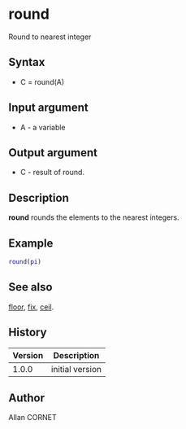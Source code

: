 # round

Round to nearest integer

## Syntax

- C = round(A)

## Input argument

- A - a variable

## Output argument

- C - result of round.

## Description

  <p><b>round</b> rounds the elements to the nearest integers.</p>

## Example

```matlab
round(pi)
```

## See also

[floor](floor.md), [fix](fix.md), [ceil](ceil.md).

## History

| Version | Description     |
| ------- | --------------- |
| 1.0.0   | initial version |

## Author

Allan CORNET

